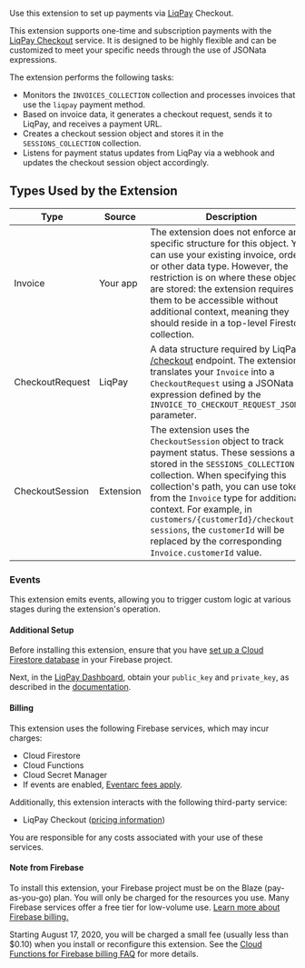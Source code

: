 Use this extension to set up payments via [LiqPay](https://www.liqpay.ua/en) Checkout.

This extension supports one-time and subscription payments with the
[LiqPay Checkout](https://www.liqpay.ua/en/doc/api/internet_acquiring/checkout)
service. It is designed to be highly flexible and can be customized to meet your 
specific needs through the use of JSONata expressions.

The extension performs the following tasks:
- Monitors the `INVOICES_COLLECTION` collection and processes invoices that use the `liqpay` payment method.
- Based on invoice data, it generates a checkout request, sends it to LiqPay, and receives a payment URL.
- Creates a checkout session object and stores it in the `SESSIONS_COLLECTION` collection.
- Listens for payment status updates from LiqPay via a webhook and updates the checkout session object accordingly.

## Types Used by the Extension

| Type            | Source    | Description                                                                                                                                                                                                                                                                                                                                                                                  |
|-----------------|-----------|----------------------------------------------------------------------------------------------------------------------------------------------------------------------------------------------------------------------------------------------------------------------------------------------------------------------------------------------------------------------------------------------|
| Invoice         | Your app  | The extension does not enforce any specific structure for this object. You can use your existing invoice, order, or other data type. However, the restriction is on where these objects are stored: the extension requires them to be accessible without additional context, meaning they should reside in a top-level Firestore collection.                                                                  |
| CheckoutRequest | LiqPay    | A data structure required by LiqPay's [/checkout](https://www.liqpay.ua/en/doc/api/internet_acquiring/checkout) endpoint. The extension translates your `Invoice` into a `CheckoutRequest` using a JSONata expression defined by the `INVOICE_TO_CHECKOUT_REQUEST_JSONATA` parameter.                                                                                                                        |
| CheckoutSession | Extension | The extension uses the `CheckoutSession` object to track payment status. These sessions are stored in the `SESSIONS_COLLECTION` collection. When specifying this collection's path, you can use tokens from the `Invoice` type for additional context. For example, in `customers/{customerId}/checkout-sessions`, the `customerId` will be replaced by the corresponding `Invoice.customerId` value. |

### Events

This extension emits events, allowing you to trigger custom logic at various 
stages during the extension's operation.

#### Additional Setup

Before installing this extension, ensure that you have
[set up a Cloud Firestore database](https://firebase.google.com/docs/firestore/quickstart)
in your Firebase project.

Next, in the [LiqPay Dashboard](https://www.liqpay.ua/authorization), obtain your
`public_key` and `private_key`, as described in the [documentation](https://www.liqpay.ua/doc).

#### Billing

This extension uses the following Firebase services, which may incur charges:

- Cloud Firestore
- Cloud Functions
- Cloud Secret Manager
- If events are enabled, [Eventarc fees apply](https://cloud.google.com/eventarc/pricing).

Additionally, this extension interacts with the following third-party service:

- LiqPay Checkout ([pricing information](https://www.liqpay.ua/en/tariffs))

You are responsible for any costs associated with your use of these services.

#### Note from Firebase

To install this extension, your Firebase project must be on the Blaze 
(pay-as-you-go) plan. You will only be charged for the resources you use. 
Many Firebase services offer a free tier for low-volume use. 
[Learn more about Firebase billing.](https://firebase.google.com/pricing)

Starting August 17, 2020, you will be charged a small fee (usually less than 
$0.10) when you install or reconfigure this extension. See the 
[Cloud Functions for Firebase billing FAQ](https://firebase.google.com/support/faq#expandable-15) 
for more details.
